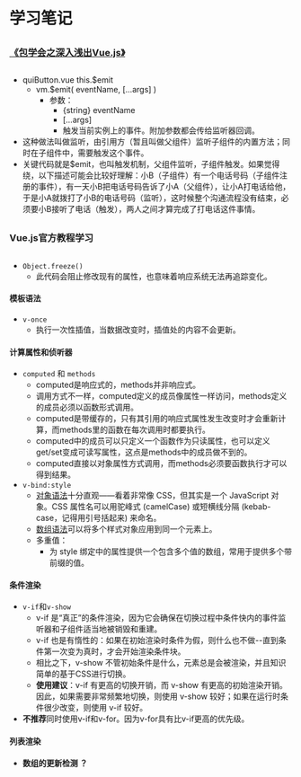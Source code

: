 #	学习笔记
##
###	 [《包学会之深入浅出Vue.js》](https://cloud.tencent.com/developer/column/1930?fromSource=waitui)
##
*	quiButton.vue  	this.$emit	
	*	vm.$emit( eventName, […args] )
		* 参数：
			* {string} eventName
			* [...args]
			* 触发当前实例上的事件。附加参数都会传给监听器回调。
*	 这种做法叫做监听，由引用方（暂且叫做父组件）监听子组件的内置方法；同时在子组件中，需要触发这个事件。
*	 关键代码就是$emit，也叫触发机制，父组件监听，子组件触发。如果觉得绕，以下描述可能会比较好理解：小B（子组件）有一个电话号码（子组件注册的事件），有一天小B把电话号码告诉了小A（父组件），让小A打电话给他，于是小A就拨打了小B的电话号码（监听），这时候整个沟通流程没有结束，必须要小B接听了电话（触发），两人之间才算完成了打电话这件事情。
##

###	Vue.js官方教程学习
##	
*	`Object.freeze()`
	*	此代码会阻止修改现有的属性，也意味着响应系统无法再追踪变化。

####	模板语法
*	`v-once`
	*	执行一次性插值，当数据改变时，插值处的内容不会更新。

####	计算属性和侦听器
*	`computed` 和 `methods`
	*	computed是响应式的，methods并非响应式。
	*	调用方式不一样，computed定义的成员像属性一样访问，methods定义的成员必须以函数形式调用。
	*	computed是带缓存的，只有其引用的响应式属性发生改变时才会重新计算，而methods里的函数在每次调用时都要执行。
	*	computed中的成员可以只定义一个函数作为只读属性，也可以定义get/set变成可读写属性，这点是methods中的成员做不到的。
	*	computed直接以对象属性方式调用，而methods必须要函数执行才可以得到结果。
*	`v-bind:style`
	*	[对象语法](https://cn.vuejs.org/v2/guide/class-and-style.html#%E5%AF%B9%E8%B1%A1%E8%AF%AD%E6%B3%95-1)十分直观——看着非常像 CSS，但其实是一个 JavaScript 对象。CSS 属性名可以用驼峰式 (camelCase) 或短横线分隔 (kebab-case，记得用引号括起来) 来命名。
	*	[数组语法](https://cn.vuejs.org/v2/guide/class-and-style.html#%E6%95%B0%E7%BB%84%E8%AF%AD%E6%B3%95-1)可以将多个样式对象应用到同一个元素上。
	*	多重值：
		*	为 style 绑定中的属性提供一个包含多个值的数组，常用于提供多个带前缀的值。

####	条件渲染
*	`v-if`和`v-show`
	*	v-if 是“真正”的条件渲染，因为它会确保在切换过程中条件快内的事件监听器和子组件适当地被销毁和重建。
	*	v-if 也是有惰性的：如果在初始渲染时条件为假，则什么也不做--直到条件第一次变为真时，才会开始渲染条件块。
	*	相比之下，v-show 不管初始条件是什么，元素总是会被渲染，并且知识简单的基于CSS进行切换。
	*	**使用建议**：v-if 有更高的切换开销，而 v-show 有更高的初始渲染开销。因此，如果需要非常频繁地切换，则使用 v-show 较好；如果在运行时条件很少改变，则使用 v-if 较好。
*	**不推荐**同时使用v-if和v-for。因为v-for具有比v-if更高的优先级。

####	列表渲染
*	**数组的更新检测	？**